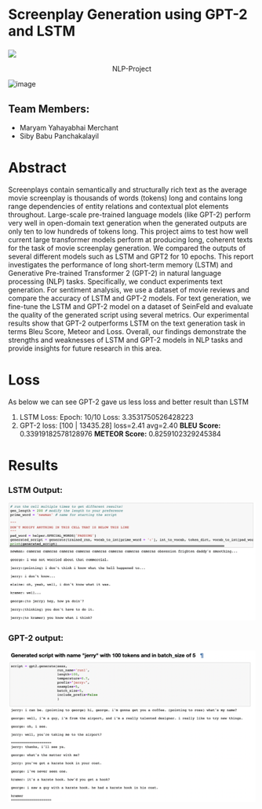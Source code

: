 # Screenplay Generation using GPT-2 and LSTM
<image align="center" src="https://user-images.githubusercontent.com/43872050/196559217-707989b8-c368-4c85-932c-f2b5e377b6dd.png"/>

<p align="center">NLP-Project</p>

![image](https://user-images.githubusercontent.com/43872050/196559434-6dbda1e1-79c6-456e-8e3a-deac0e657d47.png)



## Team Members:
- Maryam Yahayabhai Merchant
- Siby Babu Panchakalayil



# Abstract
Screenplays contain semantically and structurally rich text as the average movie screenplay is thousands of words (tokens) long and contains long range dependencies of entity relations and contextual plot elements throughout. Large-scale pre-trained language models (like GPT-2) perform very well in open-domain text generation when the generated outputs are only ten to low hundreds of tokens long. This project aims to test how well current large transformer models perform at producing long, coherent texts for the task of movie screenplay generation. We compared the outputs of several different models such as LSTM and GPT2 for 10 epochs. This report investigates the performance of long short-term memory (LSTM) and Generative Pre-trained Transformer 2 (GPT-2) in natural language processing (NLP) tasks. Specifically, we conduct experiments text generation. For sentiment analysis, we use a dataset of movie reviews and compare the accuracy of LSTM and GPT-2 models. For text generation, we fine-tune the LSTM and GPT-2 model on a dataset of SeinFeld and evaluate the quality of the generated script using several metrics. Our experimental results show that GPT-2 outperforms LSTM on the text generation task in terms Bleu Score, Meteor and Loss. Overall, our findings demonstrate the strengths and weaknesses of LSTM and GPT-2 models in NLP tasks and provide insights for future research in this area.

# Loss 
As below we can see GPT-2 gave us less loss and better result than LSTM
1. LSTM Loss: Epoch:   10/10    Loss: 3.3531750526428223
2. GPT-2 loss: [100 | 13435.28] loss=2.41 avg=2.40
**BLEU Score:** 0.33919182578128976
**METEOR Score:** 0.8259102329245384


# Results
### LSTM Output:
![LSTM script generation](lstm.png)




### GPT-2 output:
![GPT-2 script generation](gpt2.png)







